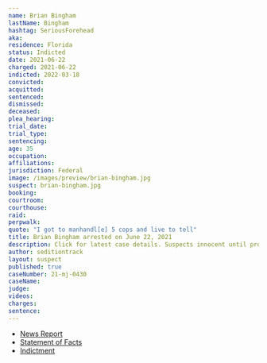 ```yaml
---
name: Brian Bingham
lastName: Bingham
hashtag: SeriousForehead
aka:
residence: Florida
status: Indicted
date: 2021-06-22
charged: 2021-06-22
indicted: 2022-03-18
convicted:
acquitted:
sentenced:
dismissed:
deceased:
plea_hearing:
trial_date:
trial_type:
sentencing:
age: 35
occupation:
affiliations:
jurisdiction: Federal
image: /images/preview/brian-bingham.jpg
suspect: brian-bingham.jpg
booking:
courtroom:
courthouse:
raid:
perpwalk:
quote: "I got to manhandl[e] 5 cops and live to tell"
title: Brian Bingham arrested on June 22, 2021
description: Click for latest case details. Suspects innocent until proven guilty.
author: seditiontrack
layout: suspect
published: true
caseNumber: 21-mj-0430
caseName:
judge:
videos:
charges:
sentence:
---
```

- [News Report](https://www.courierpostonline.com/story/news/2021/06/23/brian-bingham-capitol-riot-insurrection-pennsville/5330587001/)
- [Statement of Facts](https://www.justice.gov/usao-dc/case-multi-defendant/file/1405791/download)
- [Indictment](https://extremism.gwu.edu/sites/g/files/zaxdzs2191/f/Brian%20Glenn%20Bingham%20Indictment.pdf)
